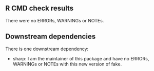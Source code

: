 ## R CMD check results

There were no ERRORs, WARNINGs or NOTEs.


## Downstream dependencies

There is one downstream dependency:

* sharp: I am the maintainer of this package and have no ERRORs, WARNINGs or NOTEs with this new version of fake.
